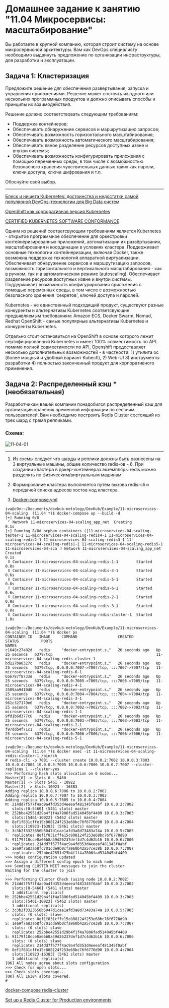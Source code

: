 
# Домашнее задание к занятию "11.04 Микросервисы: масштабирование"

Вы работаете в крупной компанию, которая строит систему на основе микросервисной архитектуры.
Вам как DevOps специалисту необходимо выдвинуть предложение по организации инфраструктуры, для разработки и эксплуатации.

## Задача 1: Кластеризация

Предложите решение для обеспечения развертывания, запуска и управления приложениями.
Решение может состоять из одного или нескольких программных продуктов и должно описывать способы и принципы их взаимодействия.

Решение должно соответствовать следующим требованиям:
- Поддержка контейнеров;
- Обеспечивать обнаружение сервисов и маршрутизацию запросов;
- Обеспечивать возможность горизонтального масштабирования;
- Обеспечивать возможность автоматического масштабирования;
- Обеспечивать явное разделение ресурсов доступных извне и внутри системы;
- Обеспечивать возможность конфигурировать приложения с помощью переменных среды, в том числе с возможностью безопасного хранения чувствительных данных таких как пароли, ключи доступа, ключи шифрования и т.п.

Обоснуйте свой выбор.


---

[Блеск и нищета Kubernetes: достоинства и недостатки самой популярной DevOps-технологии для Big Data систем](https://www.bigdataschool.ru/blog/plus-disadvantage-kubernetes.html#:~:text=%D0%A1%D1%83%D1%89%D0%B5%D1%81%D1%82%D0%B2%D1%83%D0%B5%D1%82%20%D0%BC%D0%BD%D0%BE%D0%B6%D0%B5%D1%81%D1%82%D0%B2%D0%BE%20%D0%B0%D0%BB%D1%8C%D1%82%D0%B5%D1%80%D0%BD%D0%B0%D1%82%D0%B8%D0%B2%20Kubernetes%3A%20Docker,Azure%20Container%20Service%20%5B3%5D.)

[OpenShift как корпоративная версия Kubernetes](https://habr.com/ru/company/redhatrussia/blog/494254/)

[CERTIFIED KUBERNETES SOFTWARE CONFORMANCE](https://www.cncf.io/certification/software-conformance/)

Одним из решений соответсвующим требованиям является Kubernetes - открытое программное обеспечение для оркестровки контейнеризированных приложений, автоматизации их развёртывания, масштабирования и координации в условиях кластера. 
Поддерживает основные технологии контейнеризации, включая Docker, также возможна поддержка технологий аппаратной виртуализации. Обеспечивает обнаружение сервисов и маршрутизацию запросов, возможность горизонтального и вертикального масштабирования - как в ручном, так и в автоматическом режиме (autoscaling).
Обеспечивает разделение ресурсов доступных извне и внутри системы. Поддерживает возможность конфигурирования приложения с помощью переменных среды, в том числе с возможностью безопасного хранения 'секретов', ключей доступа и паролей.

Kubernetes - не единственный подходящий продукт, существуют разные конкуренты и альтернативы Kubernetes соответсвующие предъявляемым требованиям: Amazon ECS, Docker Swarm, Nomad, Redhat OpenShift - самые популярные альтернативы Kubernetes и конкуренты Kubernetes.

Отдельно стоит остановиться на OpenShift в основе которого лежит сертифицированный Kubernetes и имеет 100% совместимость по API. помимо полной совместимости по API, Openshift предоставляет несколько дополнительных возможностей - в частности: 1) утилита oc (более мощный и удобный вариант Kubectl), 2) Web-UI 3) инструменты разработки 4) полностью законченный продукт для корпоративного применения.

## Задача 2: Распределенный кэш * (необязательная)

Разработчикам вашей компании понадобился распределенный кэш для организации хранения временной информации по сессиям пользователей.
Вам необходимо построить Redis Cluster состоящий из трех шард с тремя репликами.

### Схема:

![11-04-01](https://user-images.githubusercontent.com/1122523/114282923-9b16f900-9a4f-11eb-80aa-61ed09725760.png)

---

1. Из схемы следует что шарды и реплики должны быть разнесены на 3 виртуальные машины, общее количество redis-ов - 6. При создании кластера в докер-контейнераз экземпляры redis можно разделять по физическим/виртуальным машинам.

1. Формирование кластера выполняется путём вызова redis-cli и передачей списка адресов хостов нод кластера.

1. [Docker-compose.yml](../Example/11-microservices-04-scaling/docker-compose.yml)

```
iva@c9v:~/Documents/devkub-netology/DevKub/Example/11-microservices-04-scaling  (11.04 *)$ docker-compose up --build -d 
[+] Running 0/0
 ⠋ Network 11-microservices-04-scaling_app_net  Creating                                                                                                                                                                                                                             0.1s
[+] Running 8/8d orphan containers ([11-microservices-04-scaling-tester-1 11-microservices-04-scaling-redis4-1 11-microservices-04-scaling-redis2-1 11-microservices-04-scaling-redis3-1 11-microservices-04-scaling-redis1-1 11-microservices-04-scaling-redis5-1 11-microservices-04-sca ⠿ Network 11-microservices-04-scaling_app_net            Created                                                                                                                                                                                                                    0.1s
 ⠿ Container 11-microservices-04-scaling-redis-1-1        Started                                                                                                                                                                                                                    0.8s
 ⠿ Container 11-microservices-04-scaling-redis-4-1        Started                                                                                                                                                                                                                    0.6s
 ⠿ Container 11-microservices-04-scaling-redis-5-1        Started                                                                                                                                                                                                                    0.8s
 ⠿ Container 11-microservices-04-scaling-redis-6-1        Started                                                                                                                                                                                                                    0.6s
 ⠿ Container 11-microservices-04-scaling-redis-2-1        Started                                                                                                                                                                                                                    0.9s
 ⠿ Container 11-microservices-04-scaling-redis-3-1        Started                                                                                                                                                                                                                    0.8s
 ⠿ Container 11-microservices-04-scaling-redis-cluster-1  Started                                                                                                                                                                                                                    1.0s
```

```
iva@c9v:~/Documents/devkub-netology/DevKub/Example/11-microservices-04-scaling  (11.04 *)$ docker ps
CONTAINER ID   IMAGE     COMMAND                  CREATED          STATUS          PORTS                                                 NAMES
c1648c27a82d   redis     "docker-entrypoint.s…"   26 seconds ago   Up 25 seconds   6379/tcp                                              11-microservices-04-scaling-redis-cluster-1
bd127ba8327c   redis     "docker-entrypoint.s…"   26 seconds ago   Up 25 seconds   6379/tcp, 0.0.0.0:7007->7007/tcp, :::7007->7007/tcp   11-microservices-04-scaling-redis-6-1
656787f8733e   redis     "docker-entrypoint.s…"   26 seconds ago   Up 25 seconds   6379/tcp, 0.0.0.0:7005->7005/tcp, :::7005->7005/tcp   11-microservices-04-scaling-redis-4-1
3509aa9410d8   redis     "docker-entrypoint.s…"   26 seconds ago   Up 25 seconds   6379/tcp, 0.0.0.0:7004->7004/tcp, :::7004->7004/tcp   11-microservices-04-scaling-redis-3-1
961c327179e6   redis     "docker-entrypoint.s…"   26 seconds ago   Up 25 seconds   6379/tcp, 0.0.0.0:7002->7002/tcp, :::7002->7002/tcp   11-microservices-04-scaling-redis-1-1
9fd1b6d377c6   redis     "docker-entrypoint.s…"   26 seconds ago   Up 25 seconds   6379/tcp, 0.0.0.0:7003->7003/tcp, :::7003->7003/tcp   11-microservices-04-scaling-redis-2-1
f97ddb4f71c1   redis     "docker-entrypoint.s…"   26 seconds ago   Up 25 seconds   6379/tcp, 0.0.0.0:7006->7006/tcp, :::7006->7006/tcp   11-microservices-04-scaling-redis-5-1
```

```
iva@c9v:~/Documents/devkub-netology/DevKub/Example/11-microservices-04-scaling  (11.04 *)$ docker exec -it 11-microservices-04-scaling-redis-cluster-1 /bin/sh
# redis-cli -p 7001 --cluster create 10.0.0.2:7002 10.0.0.3:7003 10.0.0.4:7004 10.0.0.5:7005 10.0.0.6:7006 10.0.0.7:7007 --cluster-replicas 1 --cluster-yes
>>> Performing hash slots allocation on 6 nodes...
Master[0] -> Slots 0 - 5460
Master[1] -> Slots 5461 - 10922
Master[2] -> Slots 10923 - 16383
Adding replica 10.0.0.6:7006 to 10.0.0.2:7002
Adding replica 10.0.0.7:7007 to 10.0.0.3:7003
Adding replica 10.0.0.5:7005 to 10.0.0.4:7004
M: 214dd7f577f4ac9a4fd353d4eeeaf481345f0abf 10.0.0.2:7002
   slots:[0-5460] (5461 slots) master
M: 252bbe42551d29b4f1f4a7806fad514045bf4409 10.0.0.3:7003
   slots:[5461-10922] (5462 slots) master
M: 8ef1f831cffe15c808124f253e68bc76f6770d90 10.0.0.4:7004
   slots:[10923-16383] (5461 slots) master
S: 3c3b2f3323656b5047d1cae1afd3a8d73483a74a 10.0.0.5:7005
   replicates 8ef1f831cffe15c808124f253e68bc76f6770d90
S: 91179f18cce8a66b8a49d26237def1d7c4d62b16 10.0.0.6:7006
   replicates 214dd7f577f4ac9a4fd353d4eeeaf481345f0abf
S: 1ea9f7a83ab8fc701cde9b0cfa960b42a57ce38b 10.0.0.7:7007
   replicates 252bbe42551d29b4f1f4a7806fad514045bf4409
>>> Nodes configuration updated
>>> Assign a different config epoch to each node
>>> Sending CLUSTER MEET messages to join the cluster
Waiting for the cluster to join
...
>>> Performing Cluster Check (using node 10.0.0.2:7002)
M: 214dd7f577f4ac9a4fd353d4eeeaf481345f0abf 10.0.0.2:7002
   slots:[0-5460] (5461 slots) master
   1 additional replica(s)
M: 252bbe42551d29b4f1f4a7806fad514045bf4409 10.0.0.3:7003
   slots:[5461-10922] (5462 slots) master
   1 additional replica(s)
S: 3c3b2f3323656b5047d1cae1afd3a8d73483a74a 10.0.0.5:7005
   slots: (0 slots) slave
   replicates 8ef1f831cffe15c808124f253e68bc76f6770d90
S: 1ea9f7a83ab8fc701cde9b0cfa960b42a57ce38b 10.0.0.7:7007
   slots: (0 slots) slave
   replicates 252bbe42551d29b4f1f4a7806fad514045bf4409
S: 91179f18cce8a66b8a49d26237def1d7c4d62b16 10.0.0.6:7006
   slots: (0 slots) slave
   replicates 214dd7f577f4ac9a4fd353d4eeeaf481345f0abf
M: 8ef1f831cffe15c808124f253e68bc76f6770d90 10.0.0.4:7004
   slots:[10923-16383] (5461 slots) master
   1 additional replica(s)
[OK] All nodes agree about slots configuration.
>>> Check for open slots...
>>> Check slots coverage...
[OK] All 16384 slots covered.
# 

```


[docker-compose redis-cluster](https://itsmetommy.com/2018/05/24/docker-compose-redis-cluster/)

[Set up a Redis Cluster for Production environments](https://success.outsystems.com/Documentation/How-to_Guides/Infrastructure/Configuring_OutSystems_with_Redis_in-memory_session_storage/Set_up_a_Redis_Cluster_for_Production_environments)
